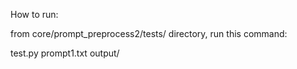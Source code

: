 How to run:

from core/prompt_preprocess2/tests/ directory, run this command:

test.py prompt1.txt output/